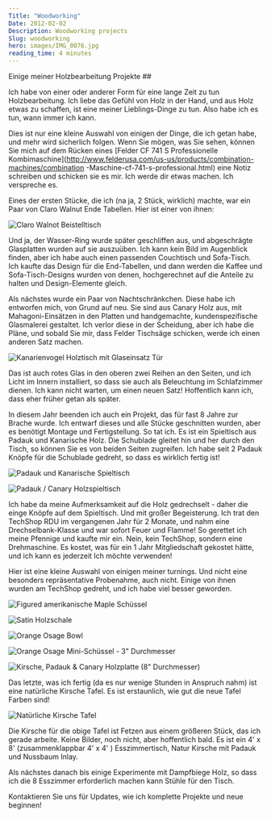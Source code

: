 ```yaml
---
Title: "Woodworking"
Date: 2012-02-02
Description: Woodworking projects
Slug: woodworking
hero: images/IMG_0076.jpg
reading_time: 4 minutes
---
```

Einige meiner Holzbearbeitung Projekte ##

Ich habe von einer oder anderer Form für eine lange Zeit zu tun Holzbearbeitung. Ich liebe das Gefühl von Holz in der Hand, und aus Holz etwas zu schaffen, ist eine meiner Lieblings-Dinge zu tun. Also habe ich es tun, wann immer ich kann.

Dies ist nur eine kleine Auswahl von einigen der Dinge, die ich getan habe, und mehr wird sicherlich folgen. Wenn Sie mögen, was Sie sehen, können Sie mich auf dem Rücken eines [Felder CF 741 S Professionelle Kombimaschine](http://www.felderusa.com/us-us/products/combination-machines/combination -Maschine-cf-741-s-professional.html) eine Notiz schreiben und schicken sie es mir. Ich werde dir etwas machen. Ich verspreche es.

Eines der ersten Stücke, die ich (na ja, 2 Stück, wirklich) machte, war ein Paar von Claro Walnut Ende Tabellen. Hier ist einer von ihnen:

![Claro Walnot Beistelltisch](/posts/hobbies/images/P1010126_2.JPG)

Und ja, der Wasser-Ring wurde später geschliffen aus, und abgeschrägte Glasplatten wurden auf sie auszuüben. Ich kann kein Bild im Augenblick finden, aber ich habe auch einen passenden Couchtisch und Sofa-Tisch. Ich kaufte das Design für die End-Tabellen, und dann werden die Kaffee und Sofa-Tisch-Designs wurden von denen, hochgerechnet auf die Anteile zu halten und Design-Elemente gleich.

Als nächstes wurde ein Paar von Nachtschränkchen. Diese habe ich entworfen mich, von Grund auf neu. Sie sind aus Canary Holz aus, mit Mahagoni-Einsätzen in den Platten und handgemachte, kundenspezifische Glasmalerei gestaltet. Ich verlor diese in der Scheidung, aber ich habe die Pläne, und sobald Sie mir, dass Felder Tischsäge schicken, werde ich einen anderen Satz machen.

![Kanarienvogel Holztisch mit Glaseinsatz Tür](/posts/hobbies/images/PC060185.jpg)

Das ist auch rotes Glas in den oberen zwei Reihen an den Seiten, und ich Licht im Innern installiert, so dass sie auch als Beleuchtung im Schlafzimmer dienen. Ich kann nicht warten, um einen neuen Satz! Hoffentlich kann ich, dass eher früher getan als später.

In diesem Jahr beenden ich auch ein Projekt, das für fast 8 Jahre zur Brache wurde. Ich entwarf dieses und alle Stücke geschnitten wurden, aber es benötigt Montage und Fertigstellung. So tat ich. Es ist ein Spieltisch aus Padauk und Kanarische Holz. Die Schublade gleitet hin und her durch den Tisch, so können Sie es von beiden Seiten zugreifen. Ich habe seit 2 Padauk Knöpfe für die Schublade gedreht, so dass es wirklich fertig ist!

![Padauk und Kanarische Spieltisch](/posts/hobbies/images/IMG_0312.jpg)

![Padauk / Canary Holzspieltisch](/posts/hobbies/images/IMG_0313.jpg)

Ich habe da meine Aufmerksamkeit auf die Holz gedrechselt - daher die einge Knöpfe auf dem Spieltisch. Und mit großer Begeisterung. Ich trat den TechShop RDU im vergangenen Jahr für 2 Monate, und nahm eine Drechselbank-Klasse und war sofort Feuer und Flamme! So gerettet ich meine Pfennige und kaufte mir ein. Nein, kein TechShop, sondern eine Drehmaschine. Es kostet, was für ein 1 Jahr Mitgliedschaft gekostet hätte, und ich kann es jederzeit Ich möchte verwenden!

Hier ist eine kleine Auswahl von einigen meiner turnings. Und nicht eine besonders repräsentative Probenahme, auch nicht. Einige von ihnen wurden am TechShop gedreht, und ich habe viel besser geworden.

![Figured amerikanische Maple Schüssel](/posts/hobbies/images/IMG_0588.jpg)

![Satin Holzschale](/posts/hobbies/images/IMG_0618.jpg)

![Orange Osage Bowl](/posts/hobbies/images/IMG_0621.jpg)

![Orange Osage Mini-Schüssel - 3" Durchmesser](/posts/hobbies/images/IMG_0076.jpg)

![Kirsche, Padauk &amp; Canary Holzplatte (8" Durchmesser)](/posts/hobbies/images/IMG_0077.jpg)

Das letzte, was ich fertig (da es nur wenige Stunden in Anspruch nahm) ist eine natürliche Kirsche Tafel. Es ist erstaunlich, wie gut die neue Tafel Farben sind!

![Natürliche Kirsche Tafel](/posts/hobbies/images/IMG_0754.jpg)

Die Kirsche für die obige Tafel ist Fetzen aus einem größeren Stück, das ich gerade arbeite. Keine Bilder, noch nicht, aber hoffentlich bald. Es ist ein 4' x 8' (zusammenklappbar 4' x 4' ) Esszimmertisch, Natur Kirsche mit Padauk und Nussbaum Inlay.

Als nächstes danach bis einige Experimente mit Dampfbiege Holz, so dass ich die 8 Esszimmer erforderlich machen kann Stühle für den Tisch.

Kontaktieren Sie uns für Updates, wie ich komplette Projekte und neue beginnen!
